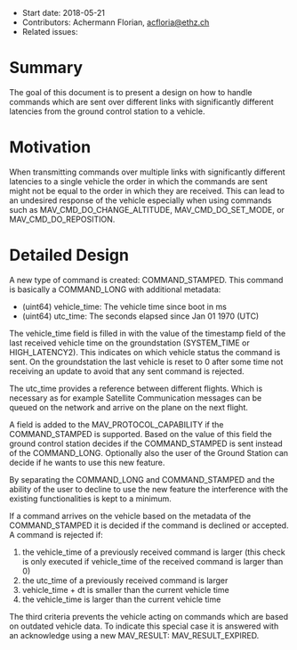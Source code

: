   * Start date: 2018-05-21
  * Contributors: Achermann Florian, <acfloria@ethz.ch>
  * Related issues: 
  
# Summary

The goal of this document is to present a design on how to handle commands which are sent over different links with significantly different latencies from the ground control station to a vehicle.
  
# Motivation

When transmitting commands over multiple links with significantly different latencies to a single vehicle the order in which the commands are sent might not be equal to the order in which they are received. This can lead to an undesired response of the vehicle especially when using commands such as MAV_CMD_DO_CHANGE_ALTITUDE, MAV_CMD_DO_SET_MODE, or MAV_CMD_DO_REPOSITION.

# Detailed Design

A new type of command is created: COMMAND_STAMPED. This command is basically a COMMAND_LONG with additional metadata:
  * (uint64) vehicle_time: The vehicle time since boot in ms
  * (uint64) utc_time: The seconds elapsed since Jan 01 1970 (UTC)

The vehicle_time field is filled in with the value of the timestamp field of the last received vehicle time on the groundstation (SYSTEM_TIME or HIGH_LATENCY2). This indicates on which vehicle status the command is sent. On the groundstation the last vehicle is reset to 0 after some time not receiving an update to avoid that any sent command is rejected.

The utc_time provides a reference between different flights. Which is necessary as for example Satellite Communication messages can be queued on the network and arrive on the plane on the next flight.

A field is added to the MAV_PROTOCOL_CAPABILITY if the COMMAND_STAMPED is supported. Based on the value of this field the ground control station decides if the COMMAND_STAMPED is sent instead of the COMMAND_LONG. Optionally also the user of the Ground Station can decide if he wants to use this new feature.

By separating the COMMAND_LONG and COMMAND_STAMPED and the ability of the user to decline to use the new feature the interference with the existing functionalities is kept to a minimum.

If a command arrives on the vehicle based on the metadata of the COMMAND_STAMPED it is decided if the command is declined or accepted. A command is rejected if:
 1. the vehicle_time of a previously received command is larger (this check is only executed if vehicle_time of the received command is larger than 0)
 2. the utc_time of a previously received command is larger
 3. vehicle_time + dt is smaller than the current vehicle time
 4. the vehicle_time is larger than the current vehicle time

The third criteria prevents the vehicle acting on commands which are based on outdated vehicle data. To indicate this special case it is answered with an acknowledge using a new MAV_RESULT: MAV_RESULT_EXPIRED.




